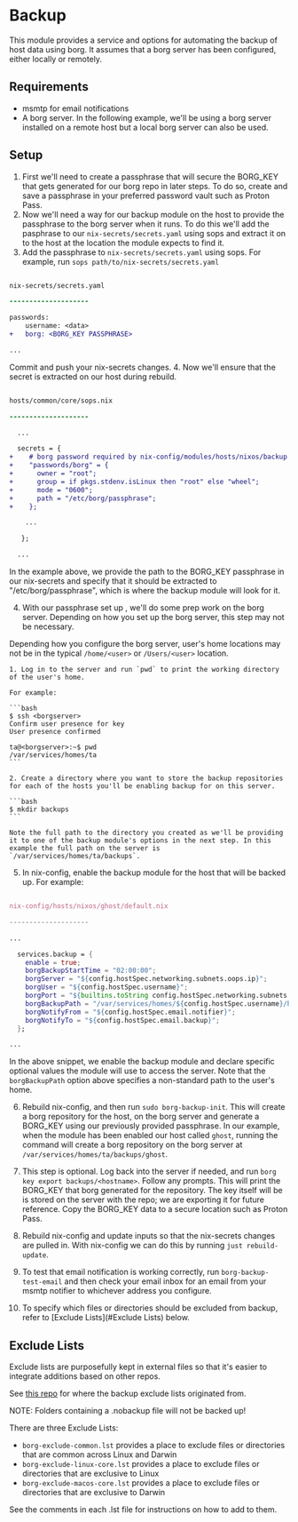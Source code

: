 # Backup

This module provides a service and options for automating the backup of host data using borg. It assumes that a borg server has been configured, either locally or remotely.

## Requirements

- msmtp for email notifications
- A borg server. In the following example, we'll be using a borg server installed on a remote host but a local borg server can also be used.

## Setup

1. First we'll need to create a passphrase that will secure the BORG_KEY that gets generated for our borg repo in  later steps. To do so, create and save a passphrase in your preferred password vault such as Proton Pass.
2. Now we'll need a way for our backup module on the host to provide the passphrase to the borg server when it runs. To do this we'll add the pasphrase to our `nix-secrets/secrets.yaml` using sops and extract it on to the host at the location the module expects to find it.
3. Add the passphrase to `nix-secrets/secrets.yaml` using sops. For example, run `sops path/to/nix-secrets/secrets.yaml`

```diff

nix-secrets/secrets.yaml

--------------------

passwords:
    username: <data>
+   borg: <BORG_KEY PASSPHRASE>

...

```

Commit and push your nix-secrets changes.
4. Now we'll ensure that the secret is extracted on our host during rebuild.

```diff

hosts/common/core/sops.nix

--------------------

  ...

  secrets = {
+    # borg password required by nix-config/modules/hosts/nixos/backup
+    "passwords/borg" = {
+      owner = "root";
+      group = if pkgs.stdenv.isLinux then "root" else "wheel";
+      mode = "0600";
+      path = "/etc/borg/passphrase";
+    };

    ...

   };

  ...

```
In the example above, we provide the path to the BORG_KEY passphrase in our nix-secrets and specify that it should be extracted to "/etc/borg/passphrase", which is where the backup module will look for it.

4. With our passphrase set up , we'll do some prep work on the borg server. Depending on how you set up the borg server, this step may not be necessary.

Depending how you configure the borg server, user's home locations may not be in the typical `/home/<user>` or `/Users/<user>` location.

    1. Log in to the server and run `pwd` to print the working directory of the user's home.

    For example:

    ```bash
    $ ssh <borgserver>
    Confirm user presence for key
    User presence confirmed

    ta@<borgserver>:~$ pwd
    /var/services/homes/ta
    ```

    2. Create a directory where you want to store the backup repositories for each of the hosts you'll be enabling backup for on this server.

    ```bash
    $ mkdir backups
    ```

    Note the full path to the directory you created as we'll be providing it to one of the backup module's options in the next step. In this example the full path on the server is `/var/services/homes/ta/backups`.

5. In nix-config, enable the backup module for the host that will be backed up. For example:

```nix

nix-config/hosts/nixos/ghost/default.nix

--------------------

...

  services.backup = {
    enable = true;
    borgBackupStartTime = "02:00:00";
    borgServer = "${config.hostSpec.networking.subnets.oops.ip}";
    borgUser = "${config.hostSpec.username}";
    borgPort = "${builtins.toString config.hostSpec.networking.subnets.oops.port}";
    borgBackupPath = "/var/services/homes/${config.hostSpec.username}/backups";
    borgNotifyFrom = "${config.hostSpec.email.notifier}";
    borgNotifyTo = "${config.hostSpec.email.backup}";
  };

...

```

In the above snippet, we enable the backup module and declare specific optional values the module will use to access the server. Note that the `borgBackupPath` option above specifies a non-standard path to the user's home.

6. Rebuild nix-config, and then run `sudo borg-backup-init`. This will create a borg repository for the host, on the borg server and generate a BORG_KEY using our previously provided passphrase. In our example, when the module has been enabled our host called `ghost`, running the command will create a borg repository on the borg server at `/var/services/homes/ta/backups/ghost`.

7. This step is optional. Log back into the server if needed, and run `borg key export backups/<hostname>`. Follow any prompts. This will print the BORG_KEY that borg generated for the repository. The key itself will be is stored on the server with the repo; we are exporting it for future reference. Copy the BORG_KEY data to a secure location such as Proton Pass.
8. Rebuild nix-config and update inputs so that the nix-secrets changes are pulled in. With nix-config we can do this by running `just rebuild-update`.
9. To test that email notification is working correctly, run `borg-backup-test-email` and then check your email inbox for an email from your msmtp notifier to whichever address you configure.
10. To specify which files or directories should be excluded from backup, refer to [Exclude Lists](#Exclude Lists) below.

## Exclude Lists

Exclude lists are purposefully kept in external files so that it's easier to integrate additions based on other repos.

See [this repo](https://github.com/SterlingHooten/borg-backup-exclusions-macos) for where the backup exclude lists originated from.

NOTE: Folders containing a .nobackup file will not be backed up!

There are three Exclude Lists:

- `borg-exclude-common.lst` provides a place to exclude files or directories that are common across Linux and Darwin
- `borg-exclude-linux-core.lst` provides a place to exclude files or directories that are exclusive to Linux
- `borg-exclude-macos-core.lst` provides a place to exclude files or directories that are exclusive to Darwin

See the comments in each .lst file for instructions on how to add to them.
